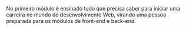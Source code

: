 No primeiro módulo é ensinado tudo que precisa saber para iniciar uma carreira no mundo do desenvolvimento Web, virando uma pessoa preparada para os módulos de front-end e back-end.
